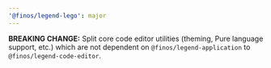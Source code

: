 ```yaml
---
'@finos/legend-lego': major
---
```


**BREAKING CHANGE:** Split core code editor utilities (theming, Pure language support, etc.) which are not dependent on `@finos/legend-application` to `@finos/legend-code-editor`.
